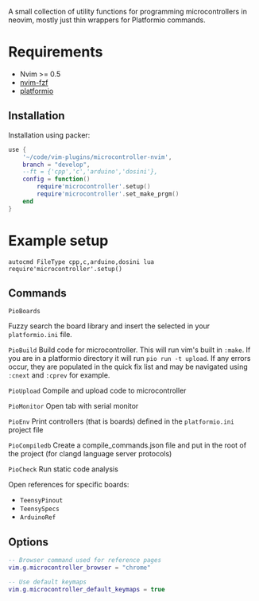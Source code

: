 
A small collection of utility functions for programming microcontrollers in neovim, mostly just thin wrappers for Platformio commands.

# Requirements

- Nvim >= 0.5
- [nvim-fzf](https://github.com/vijaymarupudi/nvim-fzf)
- [platformio](https://docs.platformio.org/en/latest/what-is-platformio.html)

## Installation

Installation using packer:

```lua
use {
	'~/code/vim-plugins/microcontroller-nvim',
	branch = "develop",
	--ft = {'cpp','c','arduino','dosini'},
	config = function()
		require'microcontroller'.setup()
		require'microcontroller'.set_make_prgm()
	end
}
```

# Example setup

```vim
autocmd FileType cpp,c,arduino,dosini lua require'microcontroller'.setup()
```

## Commands

`PioBoards`

Fuzzy search the board library and insert the selected in your `platformio.ini` file.

`PioBuild`
Build code for microcontroller. This will run vim's built in `:make`. If you are in a platformio directory it will run `pio run -t upload`. If any errors occur, they are populated in the quick fix list and may be navigated using `:cnext` and `:cprev` for example.

`PioUpload`
Compile and upload code to microcontroller

`PioMonitor`
Open tab with serial monitor

`PioEnv`
Print controllers (that is boards) defined in the `platformio.ini` project file

`PioCompiledb`
Create a compile_commands.json file and put in the root of the project (for clangd language server protocols)

`PioCheck`
Run static code analysis

Open references for specific boards:

- `TeensyPinout`
- `TeensySpecs`
- `ArduinoRef`

## Options

```lua
-- Browser command used for reference pages
vim.g.microcontroller_browser = "chrome"

-- Use default keymaps
vim.g.microcontroller_default_keymaps = true
```
